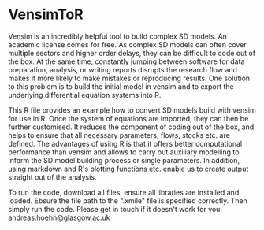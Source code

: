 # VensimToR

Vensim is an incredibly helpful tool to build complex SD models. An academic license comes for free. As complex SD models can often cover multiple sectors and higher order delays, they can be difficult to code out of the box. At the same time, constantly jumping between software for data preparation, analysis, or writing reports disrupts the research flow and makes it more likely to make mistakes or reproducing results. One solution to this problem is to build the initial model in vensim and to export the underlying differential equation systems into R.

This R file provides an example how to convert SD models build with vensim for use in R. Once the system of equations are imported, they can then be further customised. It reduces the component of coding out of the box, and helps to ensure that all necessary parameters, flows, stocks etc. are defined. The advantages of using R is that it offers better computational performance than vensim and allows to carry out auxiliary modelling to inform the SD model building process or single parameters. In addition, using markdown and R's plotting functions etc. enable us to create output straight out of the analysis. 

To run the code, download all files, ensure all libraries are installed and loaded. Ebsure the file path to the ".xmile" file is specified correctly. Then simply run the code. Please get in touch if it doesn't work for you: andreas.hoehn@glasgow.ac.uk
